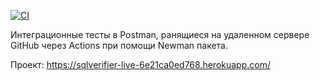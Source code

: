 [![CI](https://github.com/NelotGrom/qa-auto-4/actions/workflows/blank.yml/badge.svg)](https://github.com/NelotGrom/qa-auto-4/actions/workflows/blank.yml)

Интеграционные тесты в Postman, ранящиеся на удаленном сервере GitHub через Actions при помощи Newman пакета.

Проект: https://sqlverifier-live-6e21ca0ed768.herokuapp.com/
